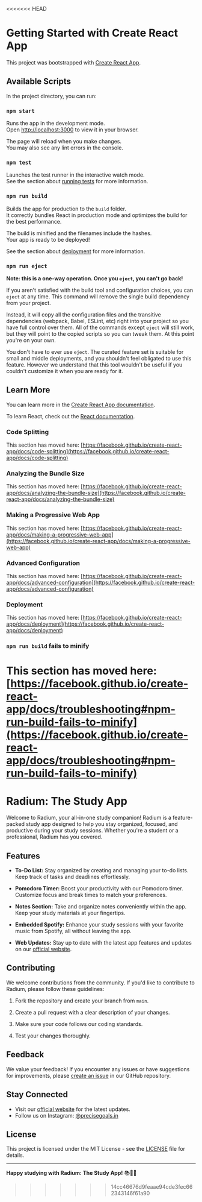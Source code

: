 <<<<<<< HEAD
# Getting Started with Create React App

This project was bootstrapped with [Create React App](https://github.com/facebook/create-react-app).

## Available Scripts

In the project directory, you can run:

### `npm start`

Runs the app in the development mode.\
Open [http://localhost:3000](http://localhost:3000) to view it in your browser.

The page will reload when you make changes.\
You may also see any lint errors in the console.

### `npm test`

Launches the test runner in the interactive watch mode.\
See the section about [running tests](https://facebook.github.io/create-react-app/docs/running-tests) for more information.

### `npm run build`

Builds the app for production to the `build` folder.\
It correctly bundles React in production mode and optimizes the build for the best performance.

The build is minified and the filenames include the hashes.\
Your app is ready to be deployed!

See the section about [deployment](https://facebook.github.io/create-react-app/docs/deployment) for more information.

### `npm run eject`

**Note: this is a one-way operation. Once you `eject`, you can't go back!**

If you aren't satisfied with the build tool and configuration choices, you can `eject` at any time. This command will remove the single build dependency from your project.

Instead, it will copy all the configuration files and the transitive dependencies (webpack, Babel, ESLint, etc) right into your project so you have full control over them. All of the commands except `eject` will still work, but they will point to the copied scripts so you can tweak them. At this point you're on your own.

You don't have to ever use `eject`. The curated feature set is suitable for small and middle deployments, and you shouldn't feel obligated to use this feature. However we understand that this tool wouldn't be useful if you couldn't customize it when you are ready for it.

## Learn More

You can learn more in the [Create React App documentation](https://facebook.github.io/create-react-app/docs/getting-started).

To learn React, check out the [React documentation](https://reactjs.org/).

### Code Splitting

This section has moved here: [https://facebook.github.io/create-react-app/docs/code-splitting](https://facebook.github.io/create-react-app/docs/code-splitting)

### Analyzing the Bundle Size

This section has moved here: [https://facebook.github.io/create-react-app/docs/analyzing-the-bundle-size](https://facebook.github.io/create-react-app/docs/analyzing-the-bundle-size)

### Making a Progressive Web App

This section has moved here: [https://facebook.github.io/create-react-app/docs/making-a-progressive-web-app](https://facebook.github.io/create-react-app/docs/making-a-progressive-web-app)

### Advanced Configuration

This section has moved here: [https://facebook.github.io/create-react-app/docs/advanced-configuration](https://facebook.github.io/create-react-app/docs/advanced-configuration)

### Deployment

This section has moved here: [https://facebook.github.io/create-react-app/docs/deployment](https://facebook.github.io/create-react-app/docs/deployment)

### `npm run build` fails to minify

This section has moved here: [https://facebook.github.io/create-react-app/docs/troubleshooting#npm-run-build-fails-to-minify](https://facebook.github.io/create-react-app/docs/troubleshooting#npm-run-build-fails-to-minify)
=======
# Radium: The Study App

Welcome to Radium, your all-in-one study companion! Radium is a feature-packed study app designed to help you stay organized, focused, and productive during your study sessions. Whether you're a student or a professional, Radium has you covered.

## Features

- **To-Do List:** Stay organized by creating and managing your to-do lists. Keep track of tasks and deadlines effortlessly.

- **Pomodoro Timer:** Boost your productivity with our Pomodoro timer. Customize focus and break times to match your preferences.

- **Notes Section:** Take and organize notes conveniently within the app. Keep your study materials at your fingertips.

- **Embedded Spotify:** Enhance your study sessions with your favorite music from Spotify, all without leaving the app.

- **Web Updates:** Stay up to date with the latest app features and updates on our [official website](https://precisegoals.pages.dev).

## Contributing

We welcome contributions from the community. If you'd like to contribute to Radium, please follow these guidelines:

1. Fork the repository and create your branch from `main`.

2. Create a pull request with a clear description of your changes.

3. Make sure your code follows our coding standards.

4. Test your changes thoroughly.

## Feedback

We value your feedback! If you encounter any issues or have suggestions for improvements, please [create an issue](https://github.com/Precise-Goals/Radium-Study-App/issues) in our GitHub repository.

## Stay Connected

- Visit our [official website](https://precisegoals.pages.dev) for the latest updates.
- Follow us on Instagram: [@precisegoals.in](https://www.instagram.com/precisegoals.in/)

## License

This project is licensed under the MIT License - see the [LICENSE](LICENSE) file for details.

---

**Happy studying with Radium: The Study App!** 📚📝🎶
>>>>>>> 14cc46676d9feaae94cde3fec662343146f61a90
